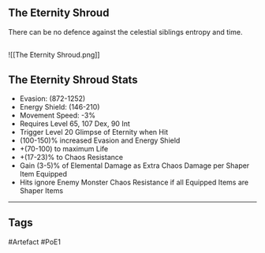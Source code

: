 ## The Eternity Shroud
There can be no defence against the celestial siblings entropy and time.
##
![[The Eternity Shroud.png]]
## The Eternity Shroud Stats
- Evasion: (872-1252)
- Energy Shield: (146-210)
- Movement Speed: -3%
- Requires Level 65, 107 Dex, 90 Int
- Trigger Level 20 Glimpse of Eternity when Hit
- (100-150)% increased Evasion and Energy Shield
- +(70-100) to maximum Life
- +(17-23)% to Chaos Resistance
- Gain (3-5)% of Elemental Damage as Extra Chaos Damage per Shaper Item Equipped
- Hits ignore Enemy Monster Chaos Resistance if all Equipped Items are Shaper Items


---
## Tags
#Artefact
#PoE1